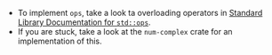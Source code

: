 - To implement `ops`, take a look ta overloading operators in [Standard Library Documentation for `std::ops`](https://doc.rust-lang.org/std/ops/index.html).
- If you are stuck, take a look at the `num-complex` crate for an implementation of this.